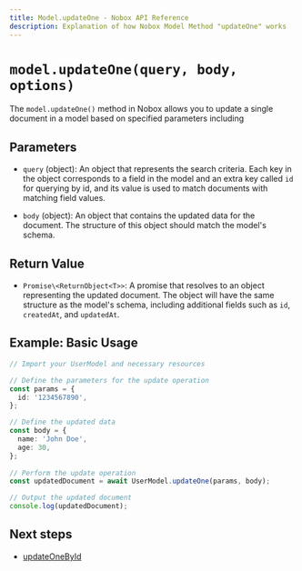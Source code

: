 ```yaml
---
title: Model.updateOne - Nobox API Reference
description: Explanation of how Nobox Model Method "updateOne" works
---
```


# `model.updateOne(query, body, options)`

The `model.updateOne()` method in Nobox allows you to update a single document in a model based on specified parameters including

## Parameters
- `query` (object): An object that represents the search criteria. Each key in the object corresponds to a field in the model and an extra key called `id` for querying by id, and its value is used to match documents with matching field values.

- `body` (object): An object that contains the updated data for the document. The structure of this object should match the model's schema.

## Return Value

- `Promise\<ReturnObject<T>>`: A promise that resolves to an object representing the updated document. The object will have the same structure as the model's schema, including additional fields such as `id`, `createdAt`, and `updatedAt`.

## Example: Basic Usage

```ts
// Import your UserModel and necessary resources

// Define the parameters for the update operation
const params = {
  id: '1234567890',
};

// Define the updated data
const body = {
  name: 'John Doe',
  age: 30,
};
         
// Perform the update operation
const updatedDocument = await UserModel.updateOne(params, body);

// Output the updated document
console.log(updatedDocument);
```

## Next steps
- [updateOneById](/methods/update-one-by-id)



